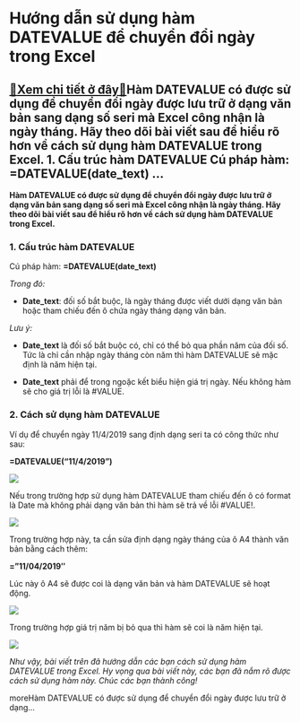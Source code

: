 Hướng dẫn sử dụng hàm DATEVALUE để chuyển đổi ngày trong Excel
==============================================================

[:gift:Xem chi tiết ở đây:gift:](https://hddtvn.com/huong-dan-su-dung-ham-datevalue-de-chuyen-doi-ngay-trong-excel/)Hàm DATEVALUE có được sử dụng để chuyển đổi ngày được lưu trữ ở dạng văn bản sang dạng số seri mà Excel công nhận là ngày tháng. Hãy theo dõi bài viết sau để hiểu rõ hơn về cách sử dụng hàm DATEVALUE trong Excel. 1. Cấu trúc hàm DATEVALUE Cú pháp hàm: =DATEVALUE(date\_text) …
-------------------------------------------------------------------------------------------------------------------------------------------------------------------------------------------------------------------------------------------------------------------------------------------------

**Hàm DATEVALUE có được sử dụng để chuyển đổi ngày được lưu trữ ở dạng văn bản sang dạng số seri mà Excel công nhận là ngày tháng. Hãy theo dõi bài viết sau để hiểu rõ hơn về cách sử dụng hàm DATEVALUE trong Excel.**


### 1. Cấu trúc hàm DATEVALUE


Cú pháp hàm: **=DATEVALUE(date\_text)**


*Trong đó:*




* **Date\_text**: đối số bắt buộc, là ngày tháng được viết dưới dạng văn bản hoặc tham chiếu đến ô chứa ngày tháng dạng văn bản.



*Lưu ý:*




* **Date\_text** là đối số bắt buộc có, chỉ có thể bỏ qua phần năm của đối số. Tức là chỉ cần nhập ngày tháng còn năm thì hàm DATEVALUE sẽ mặc định là năm hiện tại.

* **Date\_text** phải để trong ngoặc kết biểu hiện giá trị ngày. Nếu không hàm sẽ cho giá trị lỗi là #VALUE.



### 2. Cách sử dụng hàm DATEVALUE


Ví dụ để chuyển ngày 11/4/2019 sang định dạng seri ta có công thức như sau:


**=DATEVALUE(“11/4/2019”)**


![](https://hddtvn.com/wp-content/uploads/2021/01/JXU6vOy.png)


Nếu trong trường hợp sử dụng hàm DATEVALUE tham chiếu đến ô có format là Date mà không phải dạng văn bản thì hàm sẽ trả về lỗi #VALUE!.


![](https://hddtvn.com/wp-content/uploads/2021/01/dUfLcQz.png)


Trong trường hợp này, ta cần sửa định dạng ngày tháng của ô A4 thành văn bản bằng cách thêm:


**=”11/04/2019″**


Lúc này ô A4 sẽ được coi là dạng văn bản và hàm DATEVALUE sẽ hoạt động.


![](https://hddtvn.com/wp-content/uploads/2021/01/GUuWr4G.png)


Trong trường hợp giá trị năm bị bỏ qua thì hàm sẽ coi là năm hiện tại.


![](https://hddtvn.com/wp-content/uploads/2021/01/DoPORya.png)


*Như vậy, bài viết trên đã hướng dẫn các bạn cách sử dụng hàm DATEVALUE trong Excel. Hy vọng qua bài viết này, các bạn đã nắm rõ được cách sử dụng hàm này. Chúc các bạn thành công!*


moreHàm DATEVALUE có được sử dụng để chuyển đổi ngày được lưu trữ ở dạng…

